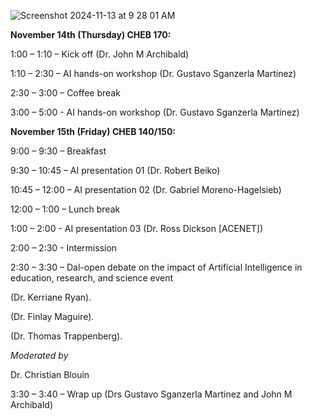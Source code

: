 ![Screenshot 2024-11-13 at 9 28 01 AM](https://github.com/user-attachments/assets/d2d4437d-960e-4c24-b21d-59ee5997108a)


**November 14th (Thursday) CHEB 170:**

1:00 – 1:10 – Kick off (Dr. John M Archibald)

1:10 – 2:30 – AI hands-on workshop (Dr. Gustavo Sganzerla Martinez)

2:30 – 3:00 – Coffee break

3:00 – 5:00 - AI hands-on workshop (Dr. Gustavo Sganzerla Martinez)





**November 15th (Friday) CHEB 140/150:**

9:00 – 9:30 – Breakfast

9:30 – 10:45 – AI presentation 01 (Dr. Robert Beiko)

10:45 – 12:00 – AI presentation 02 (Dr. Gabriel Moreno-Hagelsieb)

12:00 – 1:00 – Lunch break

1:00 – 2:00 - AI presentation 03 (Dr. Ross Dickson [ACENET])

2:00 – 2:30 - Intermission

2:30 – 3:30 – Dal-open debate on the impact of Artificial Intelligence in education, research, and science event

(Dr. Kerriane Ryan).

(Dr. Finlay Maguire).

(Dr. Thomas Trappenberg).

_Moderated by_

Dr. Christian Blouin

3:30 – 3:40 – Wrap up (Drs Gustavo Sganzerla Martinez and John M Archibald)
